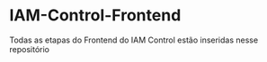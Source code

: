 # IAM-Control-Frontend
Todas as etapas do Frontend do IAM Control estão inseridas nesse repositório
